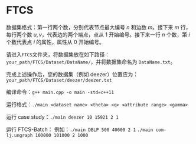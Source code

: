 # FTCS

数据集格式：第一行两个数，分别代表节点最大编号 $n$ 和边数 $m$。接下来 $m$ 行，每行两个数 $u, v$，代表边的两个端点，点从 $1$ 开始编号。接下来一行 $n$ 个数，第 $i$ 个数代表点 $i$ 的属性，属性从 $0$ 开始编号。

请进入`FTCS`文件夹，将数据集放在如下路径：`your_path/FTCS/Dataset/DataName/`，并将数据集命名为 `DataName.txt`。

完成上述操作后，您的数据集（例如 deezer）位置应为：`your_path/FTCS/Dataset/deezer/deezer.txt`

编译命令：`g++ main.cpp -o main -std=c++11`

运行格式：`./main <dataset name> <theta> <q> <attribute range> <gamma>`

运行 case study：`./main deezer 10 15921 2 1`

运行 FTCS-Batch：
例如：`./main DBLP 500 40000 2 1`
`./main com-lj.ungraph 100000 101000 2 1000`

